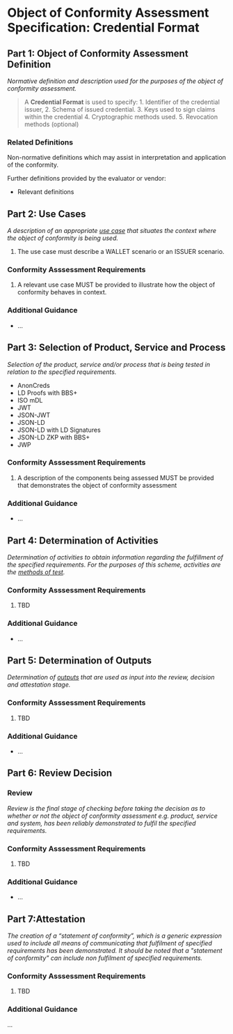 # Object of Conformity Assessment Specification: Credential Format 

## Part 1: Object of Conformity Assessment Definition
_Normative definition and description used for the purposes of the object of conformity assessment._

>A **Credential Format** is used to specify: 1. Identifier of the credential issuer, 2. Schema of issued credential. 3. Keys used to sign claims within the credential 4. Cryptographic methods used. 5. Revocation methods (optional)


### Related Definitions

Non-normative definitions which may assist in interpretation and application of the conformity. 


Further definitions provided by the evaluator or vendor:

* Relevant definitions



## Part 2: Use Cases

_A description of an appropriate [use case](./use-cases.md) that situates the context where the object of conformity is being used._

1. The use case must describe a WALLET scenario or an ISSUER scenario.


### Conformity Asssessment Requirements

1. A relevant use case MUST be provided to illustrate how the object of conformity behaves in context.

### Additional Guidance

* ...


## Part 3: Selection of Product, Service and Process

_Selection of the product, service and/or process that is being tested in relation to the specified requirements._

* AnonCreds
* LD Proofs with BBS+
* ISO mDL
* JWT
* JSON-JWT
* JSON-LD
* JSON-LD with LD Signatures
* JSON-LD ZKP with BBS+
* JWP




### Conformity Asssessment Requirements
1. A description of the components being assessed MUST be provided that demonstrates the object of conformity assessment

### Additional Guidance
* ...

## Part 4: Determination of Activities

_Determination of activities to obtain information regarding the fulfillment  of the specified requirements. For the purposes of this scheme, activities are the [methods of test](./methods-of-tests.md)._ 


### Conformity Asssessment Requirements
1. TBD

### Additional Guidance
* ...


## Part 5: Determination of Outputs

_Determination of [outputs](../scheme-definitions.md) that are used as input into the review, decision and attestation stage._


### Conformity Asssessment Requirements
1. TBD

### Additional Guidance
* ...

## Part 6: Review Decision

### Review

_Review is the final stage of checking before taking the decision as to whether or not the object of conformity assessment e.g. product, service and system, has been reliably demonstrated to fulfil the specified requirements._



### Conformity Asssessment Requirements
1. TBD


### Additional Guidance
* ...



## Part 7:Attestation
_The creation of a “statement of conformity”, which is a generic expression used to include all means of communicating that fulfilment of specified requirements has been demonstrated. It should be noted that a "statement of conformity" can include non fulfilment of specified requirements._


### Conformity Asssessment Requirements
1. TBD

### Additional Guidance
...